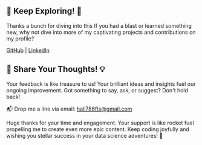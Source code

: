 ## 🌟 Keep Exploring! 🌟

Thanks a bunch for diving into this If you had a blast or learned something new, why not dive into more of my captivating projects and contributions on my profile?


[GitHub](https://github.com/HAFTS11) |
[LinkedIn](https://www.linkedin.com/in/hafts11/)

## 💬 Share Your Thoughts! 💡

Your feedback is like treasure to us! Your brilliant ideas and insights fuel our ongoing improvement. Got something to say, ask, or suggest? Don't hold back!

📬 Drop me a line via email: [hali786fts@gmail.com](mailto:hali786fts@gmail.com)

Huge thanks for your time and engagement. Your support is like rocket fuel propelling me to create even more epic content.
Keep coding joyfully and wishing you stellar success in your data science adventures! 🚀
